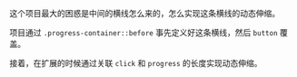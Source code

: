 这个项目最大的困惑是中间的横线怎么来的，怎么实现这条横线的动态伸缩。

项目通过 `.progress-container::before` 事先定义好这条横线，然后 `button` 覆盖。

接着，在扩展的时候通过关联 `click` 和 `progress` 的长度实现动态伸缩。
